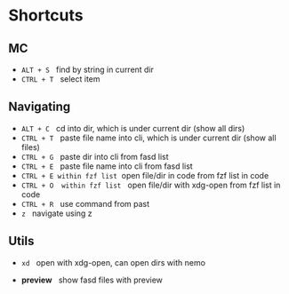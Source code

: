 # Shortcuts
## MC
* `ALT + S` &nbsp; find by string in current dir
* `CTRL + T` &nbsp; select item

## Navigating
* `ALT + C` &nbsp; cd into dir, which is under current dir (show all dirs)
* `CTRL + T` &nbsp; paste file name into cli, which is under current dir (show all files)
* `CTRL + G` &nbsp; paste dir into cli from fasd list
* `CTRL + E` &nbsp; paste file name into cli from fasd list
* `CTRL + E within fzf list`&nbsp; open file/dir in code from fzf list in code
* `CTRL + O  within fzf list` &nbsp; open file/dir with xdg-open from fzf list in code
* `CTRL + R` &nbsp; use command from past
* `z` &nbsp; navigate using z

## Utils
* `xd` &nbsp; open with xdg-open, can open dirs with nemo



* **preview** &nbsp; show fasd files with preview
